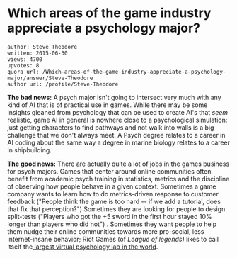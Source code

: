 # Which areas of the game industry appreciate a psychology major?

	author: Steve Theodore
	written: 2015-06-30
	views: 4700
	upvotes: 8
	quora url: /Which-areas-of-the-game-industry-appreciate-a-psychology-major/answer/Steve-Theodore
	author url: /profile/Steve-Theodore


__The bad news:__ A psych major isn't going to intersect very much with any kind of AI that is of practical use in games. While there may be some insights gleaned from psychology that can be used to create AI's that _seem_ realistic, game AI in general is nowhere close to a psychological simulation: just getting characters to find pathways and not walk into walls is a big challenge that we don't always meet. A Psych degree relates to a career in AI coding about the same way a degree in marine biology relates to a career in shipbuilding.

__The good news:__ There are actually quite a lot of jobs in the games business for psych majors. Games that center around online communities often benefit from academic psych training in statistics, metrics and the discipline of observing how people behave in a given context. Sometimes a game company wants to learn how to do metrics-driven response to customer feedback ("People think the game is too hard -- if we add a tutorial, does that fix that perception?") Sometimes they are looking for people to design split-tests ("Players who got the +5 sword in the first hour stayed 10% longer than players who did not") . Sometimes they want people to help them nudge their online communities towards more pro-social, less internet-insane behavior; Riot Games (of _League of legends)_ likes to call itself the[ largest virtual psychology lab in the world](https://medium.com/backchannel/inside-the-largest-virtual-psychology-lab-in-the-world-7c0d2c43cda5).


